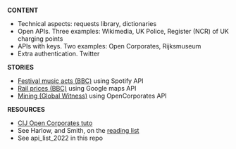 **CONTENT**

- Technical aspects: requests library, dictionaries
- Open APIs. Three examples: Wikimedia, UK Police, Register (NCR) of UK charging points
- APIs with keys. Two examples: Open Corporates, Rijksmuseum
- Extra authentication. Twitter

**STORIES**
- [Festival music acts (BBC)](https://github.com/BBC-Data-Unit/music-festivals) using Spotify API
- [Rail prices (BBC)](https://github.com/BBC-Data-Unit/rail-season-tickets) using Google maps API
- [Mining (Global Witness)](https://www.globalwitness.org/en/campaigns/oil-gas-and-mining/myanmarjade/) using OpenCorporates API

**RESOURCES**
- [CIJ Open Corporates tuto](https://www.youtube.com/watch?v=Ur4pTdrJOTk)
- See Harlow, and Smith, on the [reading list](https://dj-reading.readthedocs.io/en/latest/#scraping-apis)
- See api_list_2022 in this repo
